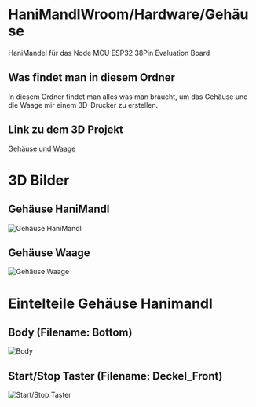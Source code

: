 # HaniMandlWroom/Hardware/Gehäuse
HaniMandel für das Node MCU ESP32 38Pin Evaluation Board
## Was findet man in diesem Ordner
In diesem Ordner findet man alles was man braucht, um das Gehäuse und die Waage mir einem 3D-Drucker zu erstellen.
## Link zu dem 3D Projekt
[Gehäuse und Waage](https://cad.onshape.com/documents/ed8334b01f82a8780d092716/w/744a4c21bb70565fea26ff45/e/c054f225e62c57c52ba056c9)
# 3D Bilder
## Gehäuse HaniMandl
![Gehäuse HaniMandl](./Bilder/HaniMandl.png)
## Gehäuse Waage
![Gehäuse Waage](./Bilder/Waage.png)
# Eintelteile Gehäuse Hanimandl
## Body (Filename: Bottom)
![Body](./Bilder/Bottom.png)
## Start/Stop Taster (Filename: Deckel_Front)
![Start/Stop Taster](./Bilder/Deckel_Front.png)
